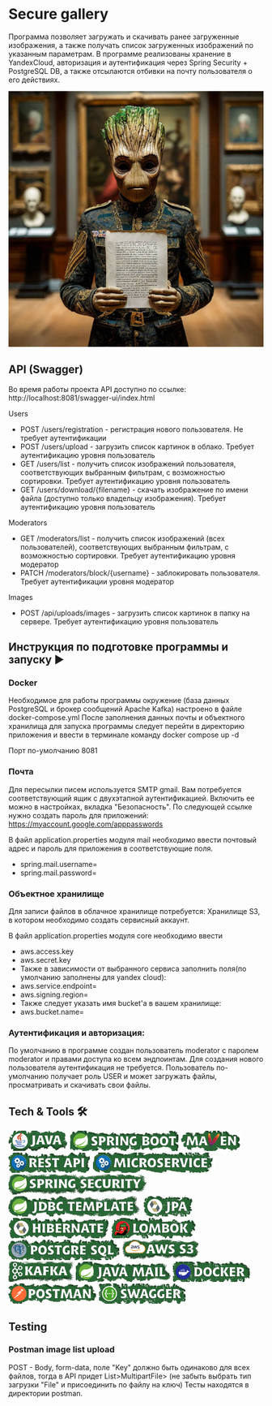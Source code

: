 
# Secure gallery

Программа позволяет загружать и скачивать ранее загруженные изображения,
а также получать список загруженных изображений по указанным параметрам.
В программе реализованы хранение в YandexCloud, авторизация и аутентификация через Spring Security + PostgreSQL DB,
а также отсылаются отбивки на почту пользователя о его действиях.

<div>
<img width="1024" alt="Groot-guardian at art gallery holding a letter" src="readme-files/guardian.png">
</div>

## API (Swagger)

Во время работы проекта API доступно по ссылке: http://localhost:8081/swagger-ui/index.html

Users

* POST /users/registration - регистрация нового пользователя. Не требует аутентификации
* POST /users/upload - загрузить список картинок в облако. Требует аутентификацию уровня пользователь
* GET /users/list - получить список изображений пользователя, соответствующих выбранным фильтрам, с возможностью сортировки. Требует аутентификацию уровня пользователь
* GET /users/download/{filename} - скачать изображение по имени файла (доступно только владельцу изображения). Требует аутентификацию уровня пользователь

Moderators

* GET /moderators/list - получить список изображений (всех пользователей), соответствующих выбранным фильтрам, с возможностью сортировки. Требует аутентификацию уровня модератор
* PATCH /moderators/block/{username} - заблокировать пользователя. Требует аутентификации уровня модератор

Images

* POST /api/uploads/images - загрузить список картинок в папку на сервере. Требует аутентификацию уровня пользователь

## Инструкция по подготовке программы и запуску ▶️

### Docker

Необходимое для работы программы окружение (база данных PostgreSQL и брокер сообщений Apache Kafka) настроено в файле docker-compose.yml
После заполнения данных почты и объектного хранилища для запуска программы следует перейти в директорию приложения 
и ввести в терминале команду docker compose up -d

Порт по-умолчанию 8081

### Почта

Для пересылки писем используется SMTP gmail.
Вам потребуется соответствующий ящик с двухэтапной аутентификацией.
Включить ее можно в настройках, вкладка "Безопасность".
По следующей ссылке нужно создать пароль для приложений:
https://myaccount.google.com/apppasswords

В файл application.properties модуля mail необходимо ввести
почтовый адрес и пароль для приложения в соответствующие поля.
* spring.mail.username=
* spring.mail.password=

### Объектное хранилище

Для записи файлов в облачное хранилище потребуется:
Хранилище S3, в котором необходимо создать сервисный аккаунт.

В файл application.properties модуля core необходимо ввести
* aws.access.key
* aws.secret.key
* Также в зависимости от выбранного сервиса заполнить поля(по умолчанию заполнены для yandex cloud):
* aws.service.endpoint=
* aws.signing.region=
* Также следует указать имя bucket'а в вашем хранилище:
* aws.bucket.name=


### Аутентификация и авторизация:

По умолчанию в программе создан пользователь moderator с паролем moderator и правами доступа ко всем эндпоинтам.
Для создания нового пользователя аутентификация не требуется. Пользователь по-умолчанию получает роль USER и может 
загружать файлы, просматривать и скачивать свои файлы.

## Tech & Tools 🛠

<div>
      <img src="https://github.com/Salaia/icons/blob/main/green/Java.png?raw=true" title="Java" alt="Java" height="40"/>
      <img src="https://github.com/Salaia/icons/blob/main/green/SPRING%20boot.png?raw=true" title="Spring Boot" alt="Spring Boot" height="40"/>
      <img src="https://github.com/Salaia/icons/blob/main/green/Maven.png?raw=true" title="Apache Maven" alt="Apache Maven" height="40"/>
<img src="https://github.com/Salaia/icons/blob/main/green/Rest%20API.png?raw=true" title="Rest API" alt="Rest API" height="40"/>
      <img src="https://github.com/Salaia/icons/blob/main/green/Microservice.png?raw=true" title="Microservice" alt="Microservice" height="40"/>    
      <img src="https://github.com/Salaia/icons/blob/main/green/Spring Security.png?raw=true" title="Spring Security" alt="Spring Security" height="40"/>    
<img src="https://github.com/Salaia/icons/blob/main/green/JDBC.png?raw=true" title="JDBC" alt="JDBC" height="40"/>
<img src="https://github.com/Salaia/icons/blob/main/green/JPA.png?raw=true" title="JPA" alt="JPA" height="40"/>
 <img src="https://github.com/Salaia/icons/blob/main/green/Hibernate.png?raw=true" title="Hibernate" alt="Hibernate" height="40"/>
       <img src="https://github.com/Salaia/icons/blob/main/green/Lombok.png?raw=true" title="Lombok" alt="Lombok" height="40"/>
<img src="https://github.com/Salaia/icons/blob/main/green/PostgreSQL.png?raw=true" title="PostgreSQL" alt="PostgreSQL" height="40"/>
<img src="https://github.com/Salaia/icons/blob/main/green/Amazon S3.png?raw=true" title="AWS S3" alt="Amazon Web Services S3" height="40"/>
<img src="https://github.com/Salaia/icons/blob/main/green/Kafka-3.png?raw=true" title="Apache Kafka" alt="Apache Kafka" height="40"/>
<img src="https://github.com/Salaia/icons/blob/main/green/SPRING Java Mail.png?raw=true" title="Spring Java Mail" alt="Spring Java Mail" height="40"/>
<img src="https://github.com/Salaia/icons/blob/main/green/Docker.png?raw=true" title="Docker" alt="Docker" height="40"/>
<img src="https://github.com/Salaia/icons/blob/main/green/Postman.png?raw=true" title="Postman" alt="Postman" height="40"/>
<img src="https://github.com/Salaia/icons/blob/main/green/Swagger.png?raw=true" title="Swagger" alt="Swagger" height="40"/>
</div>


## Testing
### Postman image list upload

POST - Body, form-data, поле "Key" должно быть одинаково для всех файлов, тогда в API придет List>MultipartFile>
(не забыть выбрать тип загрузки "File" и присоединить по файлу на ключ)
Тесты находятся в директории postman.